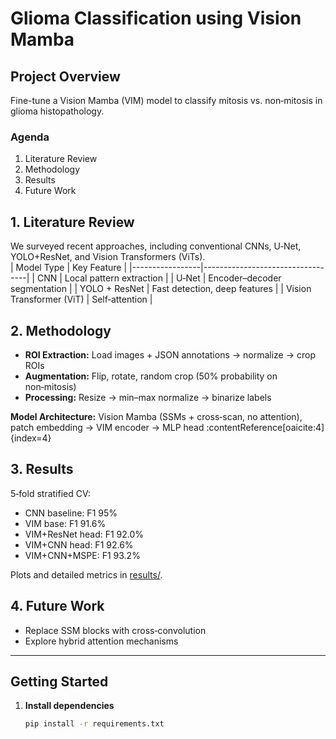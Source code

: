 # Glioma Classification using Vision Mamba

## Project Overview  
Fine-tune a Vision Mamba (VIM) model to classify mitosis vs. non‑mitosis in glioma histopathology.  

### Agenda  
1. Literature Review  
2. Methodology  
3. Results  
4. Future Work  

## 1. Literature Review  
We surveyed recent approaches, including conventional CNNs, U‑Net, YOLO+ResNet, and Vision Transformers (ViTs).  
| Model Type      | Key Feature                      |
|-----------------|----------------------------------|
| CNN             | Local pattern extraction         |
| U‑Net           | Encoder–decoder segmentation     |
| YOLO + ResNet   | Fast detection, deep features    |
| Vision Transformer (ViT) | Self‑attention              |

## 2. Methodology  
- **ROI Extraction:** Load images + JSON annotations → normalize → crop ROIs  
- **Augmentation:** Flip, rotate, random crop (50% probability on non‑mitosis)  
- **Processing:** Resize → min–max normalize → binarize labels  

**Model Architecture:** Vision Mamba (SSMs + cross‑scan, no attention), patch embedding → VIM encoder → MLP head :contentReference[oaicite:4]{index=4}

## 3. Results  
5‑fold stratified CV:  
- CNN baseline: F1 95%  
- VIM base: F1 91.6%  
- VIM+ResNet head: F1 92.0%  
- VIM+CNN head: F1 92.6%  
- VIM+CNN+MSPE: F1 93.2%

Plots and detailed metrics in [results/](results/).

## 4. Future Work  
- Replace SSM blocks with cross‑convolution  
- Explore hybrid attention mechanisms  

---

## Getting Started

1. **Install dependencies**  
   ```bash
   pip install -r requirements.txt

